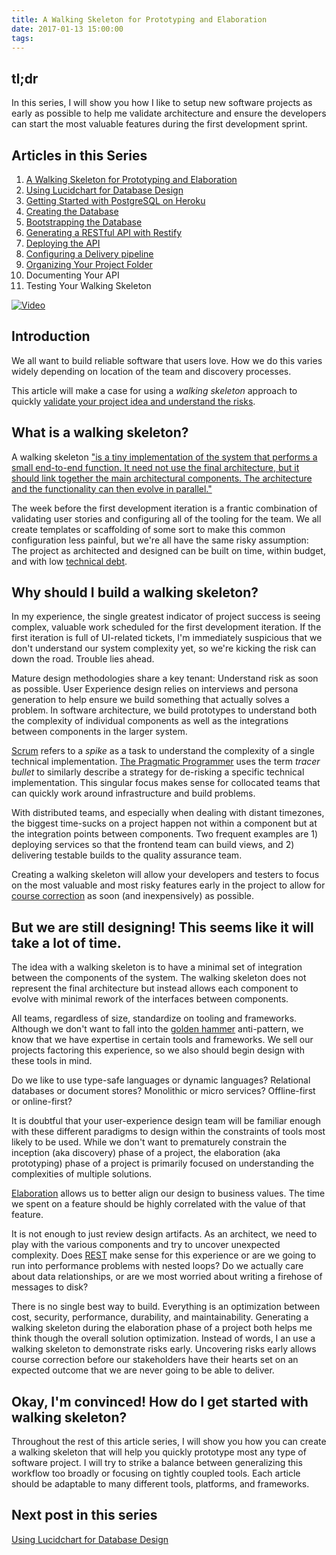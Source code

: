 ```yaml
---
title: A Walking Skeleton for Prototyping and Elaboration
date: 2017-01-13 15:00:00
tags:
---
```


## tl;dr

In this series, I will show you how I like to setup new software projects as early as possible to help me validate architecture and ensure the developers can start the most valuable features during the first development sprint.

## Articles in this Series

1. [A Walking Skeleton for Prototyping and Elaboration](/2017/01/13/A-Walking-Skeleton-for-Prototyping-and-Elaboration/)
2. [Using Lucidchart for Database Design](/2017/01/13/Using-Lucidchart-for-Database-Design/)
3. [Getting Started with PostgreSQL on Heroku](/2017/01/13/Getting-Started-with-PostgreSQL-on-Heroku/)
4. [Creating the Database](/2017/01/18/Creating-the-Database/)
5. [Bootstrapping the Database](/2017/01/18/Bootstrapping-the-Database/)
6. [Generating a RESTful API with Restify](/2017/01/13/Generating-a-RESTful-API-with-Restify/)
7. [Deploying the API](/2017/01/18/Deploying-the-API/)
8. [Configuring a Delivery pipeline](/2017/01/18/Configuring-a-Delivery-Pipeline/)
9. [Organizing Your Project Folder](/2017/01/18/Organizing-the-Project-Folder/)
10. Documenting Your API
11. Testing Your Walking Skeleton

[![Video](video.jpg)](https://drive.google.com/file/d/0ByuFVgkS5FT6elVWUnNNNk5oX28/view)

## Introduction

We all want to build reliable software that users love. How we do this varies widely depending on location of the team and discovery processes.

This article will make a case for using a *walking skeleton* approach to quickly [validate your project idea and understand the risks](http://blog.codeclimate.com/blog/2014/03/20/kickstart-your-next-project-with-a-walking-skeleton/).

## What is a walking skeleton?

A walking skeleton ["is a tiny implementation of the system that performs a small end-to-end function. It need not use the final architecture, but it should link together the main architectural components. The architecture and the functionality can then evolve in parallel."](http://alistair.cockburn.us/Walking+skeleton)

The week before the first development iteration is a frantic combination of validating user stories and configuring all of the tooling for the team. We all create templates or scaffolding of some sort to make this common configuration less painful, but we're all have the same risky assumption: The project as architected and designed can be built on time, within budget, and with low [technical debt](https://en.wikipedia.org/wiki/Technical_debt).

## Why should I build a walking skeleton?

In my experience, the single greatest indicator of project success is seeing complex, valuable work scheduled for the first development iteration. If the first iteration is full of UI-related tickets, I'm immediately suspicious that we don't understand our system complexity yet, so we're kicking the risk can down the road. Trouble lies ahead.

Mature design methodologies share a key tenant: Understand risk as soon as possible. User Experience design relies on interviews and persona generation to help ensure we build something that actually solves a problem. In software architecture, we build prototypes to understand both the complexity of individual components as well as the integrations between components in the larger system.

[Scrum](https://www.scrumalliance.org/why-scrum) refers to a *spike* as a task to understand the complexity of a single technical implementation. [The Pragmatic Programmer](https://www.amazon.com/Pragmatic-Programmer-Journeyman-Master/dp/020161622X) uses the term *tracer bullet* to similarly describe a strategy for de-risking a specific technical implementation. This singular focus makes sense for collocated teams that can quickly work around infrastructure and build problems.

With distributed teams, and especially when dealing with distant timezones, the biggest time-sucks on a project happen not within a component but at the integration points between components. Two frequent examples are 1) deploying services so that the frontend team can build views, and 2) delivering testable builds to the quality assurance team.

Creating a walking skeleton will allow your developers and testers to focus on the most valuable and most risky features early in the project to allow for [course correction](http://www.qrg.northwestern.edu/projects/vss/docs/navigation/1-what-is-course-correction.html) as soon (and inexpensively) as possible.

## But we are still designing! This seems like it will take a lot of time.

The idea with a walking skeleton is to have a minimal set of integration between the components of the system. The walking skeleton does not represent the final architecture but instead allows each component to evolve with minimal rework of the interfaces between components.

All teams, regardless of size, standardize on tooling and frameworks. Although we don't want to fall into the [golden hammer](https://en.wikipedia.org/wiki/Law_of_the_instrument) anti-pattern, we know that we have expertise in certain tools and frameworks. We sell our projects factoring this experience, so we also should begin design with these tools in mind.

Do we like to use type-safe languages or dynamic languages? Relational databases or document stores? Monolithic or micro services? Offline-first or online-first?

It is doubtful that your user-experience design team will be familiar enough with these different paradigms to design within the constraints of tools most likely to be used. While we don't want to prematurely constrain the inception (aka discovery) phase of a project, the elaboration (aka prototyping) phase of a project is primarily focused on understanding the complexities of multiple solutions.

[Elaboration](https://en.wikipedia.org/wiki/Unified_Process#Elaboration_phase) allows us to better align our design to business values. The time we spent on a feature should be highly correlated with the value of that feature.

It is not enough to just review design artifacts. As an architect, we need to play with the various components and try to uncover unexpected complexity. Does [REST](https://en.wikipedia.org/wiki/Representational_state_transfer) make sense for this experience or are we going to run into performance problems with nested loops? Do we actually care about data relationships, or are we most worried about writing a firehose of messages to disk?

There is no single best way to build. Everything is an optimization between cost, security, performance, durability, and maintainability. Generating a walking skeleton during the elaboration phase of a project both helps me think though the overall solution optimization. Instead of words, I an use a walking skeleton to demonstrate risks early. Uncovering risks early allows course correction before our stakeholders have their hearts set on an expected outcome that we are never going to be able to deliver.

## Okay, I'm convinced! How do I get started with walking skeleton?

Throughout the rest of this article series, I will show you how you can create a walking skeleton that will help you quickly prototype most any type of software project. I will try to strike a balance between generalizing this workflow too broadly or focusing on tightly coupled tools. Each article should be adaptable to many different tools, platforms, and frameworks.

## Next post in this series

[Using Lucidchart for Database Design](/2017/01/13/Using-Lucidchart-for-Database-Design/)
